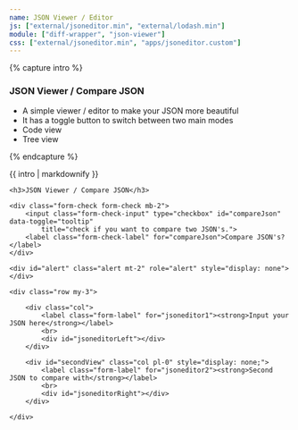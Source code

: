 ```yaml
---
name: JSON Viewer / Editor
js: ["external/jsoneditor.min", "external/lodash.min"]
module: ["diff-wrapper", "json-viewer"]
css: ["external/jsoneditor.min", "apps/jsoneditor.custom"]
---
```


{% capture intro %}
### JSON Viewer / Compare JSON
<!--separator-->
- A simple viewer / editor to make your JSON more beautiful
- It has a toggle button to switch between two main modes
- Code view
- Tree view
<!--separator-->
{% endcapture %}


<div class="tool-wrapper mb-4">
    {{ intro | markdownify }}
</div>

<div class="tool-wrapper">

    <h3>JSON Viewer / Compare JSON</h3>

    <div class="form-check form-check mb-2">
        <input class="form-check-input" type="checkbox" id="compareJson" data-toggle="tooltip"
            title="check if you want to compare two JSON's.">
        <label class="form-check-label" for="compareJson">Compare JSON's?</label>
    </div>

    <div id="alert" class="alert mt-2" role="alert" style="display: none"></div>

    <div class="row my-3">

        <div class="col">
            <label class="form-label" for="jsoneditor1"><strong>Input your JSON here</strong></label>
            <br>
            <div id="jsoneditorLeft"></div>
        </div>

        <div id="secondView" class="col pl-0" style="display: none;">
            <label class="form-label" for="jsoneditor2"><strong>Second JSON to compare with</strong></label>
            <br>
            <div id="jsoneditorRight"></div>
        </div>

    </div>
</div>